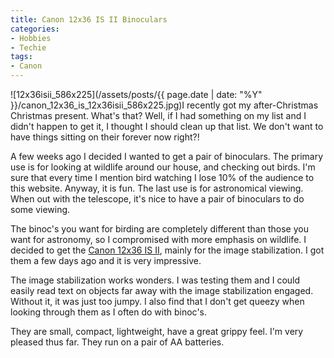 ```yaml
---
title: Canon 12x36 IS II Binoculars
categories:
- Hobbies
- Techie
tags:
- Canon
---
```


![12x36isii_586x225](/assets/posts/{{ page.date | date: "%Y" }}/canon_12x36_is_12x36isii_586x225.jpg)I recently got my after-Christmas Christmas present. What's that? Well, if I had something on my list and I didn't happen to get it, I thought I should clean up that list. We don't want to have things sitting on their forever now right?!

A few weeks ago I decided I wanted to get a pair of binoculars. The primary use is for looking at wildlife around our house, and checking out birds. I'm sure that every time I mention bird watching I lose 10% of the audience to this website. Anyway, it is fun. The last use is for astronomical viewing. When out with the telescope, it's nice to have a pair of binoculars to do some viewing.

The binoc's you want for birding are completely different than those you want for astronomy, so I compromised with more emphasis on wildlife. I decided to get the [Canon 12x36 IS II](http://consumer.usa.canon.com/ir/controller?act=ModelDetailAct&fcategoryid=128&modelid=9836), mainly for the image stabilization. I got them a few days ago and it is very impressive.

The image stabilization works wonders. I was testing them and I could easily read text on objects far away with the image stabilization engaged. Without it, it was just too jumpy. I also find that I don't get queezy when looking through them as I often do with binoc's.

They are small, compact, lightweight, have a great grippy feel. I'm very pleased thus far. They run on a pair of AA batteries.
